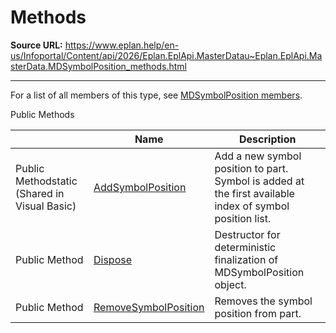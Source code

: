# Methods

**Source URL:** https://www.eplan.help/en-us/Infoportal/Content/api/2026/Eplan.EplApi.MasterDatau~Eplan.EplApi.MasterData.MDSymbolPosition_methods.html

---

For a list of all members of this type, see [MDSymbolPosition members](Eplan.EplApi.MasterDatau~Eplan.EplApi.MasterData.MDSymbolPosition_members.html).

Public Methods

|  | Name | Description |
| --- | --- | --- |
| Public Methodstatic (Shared in Visual Basic) | [AddSymbolPosition](Eplan.EplApi.MasterDatau~Eplan.EplApi.MasterData.MDSymbolPosition~AddSymbolPosition.html) | Add a new symbol position to part. Symbol is added at the first available index of symbol position list. |
| Public Method | [Dispose](Eplan.EplApi.MasterDatau~Eplan.EplApi.MasterData.MDSymbolPosition~Dispose().html) | Destructor for deterministic finalization of MDSymbolPosition object. |
| Public Method | [RemoveSymbolPosition](Eplan.EplApi.MasterDatau~Eplan.EplApi.MasterData.MDSymbolPosition~RemoveSymbolPosition.html) | Removes the symbol position from part. |


